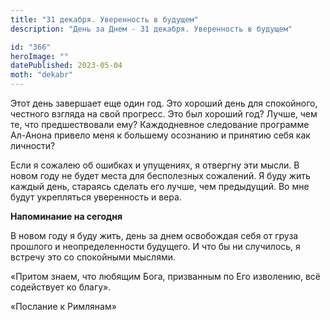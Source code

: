 ```yaml
---
title: "31 декабря. Уверенность в будущем"
description: "День за Днем - 31 декабря. Уверенность в будущем"

id: "366"
heroImage: ""
datePublished: 2023-05-04
moth: "dekabr"
---
```


Этот день завершает еще один год. Это хороший день для спокойного, честного
взгляда на свой прогресс. Это был хороший год? Лучше, чем те, что
предшествовали ему? Каждодневное следование программе Ал-Анона привело меня к
большему осознанию и принятию себя как личности?

Если я сожалею об ошибках и упущениях, я отвергну эти мысли. В новом году не
будет места для бесполезных сожалений. Я буду жить каждый день, стараясь
сделать его лучше, чем предыдущий. Во мне будут укрепляться уверенность и
вера.

**Напоминание на сегодня**

В новом году я буду жить, день за днем освобождая себя от груза прошлого и
неопределенности будущего. И что бы ни случилось, я встречу это со спокойными
мыслями.

«Притом знаем, что любящим Бога, призванным по Его изволению, всё содействует
ко благу».

«Послание к Римлянам»
